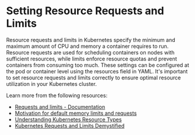 # Setting Resource Requests and Limits

Resource requests and limits in Kubernetes specify the minimum and maximum amount of CPU and memory a container requires to run. Resource requests are used for scheduling containers on nodes with sufficient resources, while limits enforce resource quotas and prevent containers from consuming too much. These settings can be configured at the pod or container level using the resources field in YAML. It's important to set resource requests and limits correctly to ensure optimal resource utilization in your Kubernetes cluster.

Learn more from the following resources:

- [Requests and limits - Documentation](https://kubernetes.io/docs/concepts/configuration/manage-resources-containers/#requests-and-limits)
- [Motivation for default memory limits and requests](https://kubernetes.io/docs/tasks/administer-cluster/manage-resources/memory-default-namespace/#motivation-for-default-memory-limits-and-requests)
- [Understanding Kubernetes Resource Types](https://thenewstack.io/understanding-kubernetes-resource-types/)
- [Kubernetes Requests and Limits Demystified ](https://thenewstack.io/kubernetes-requests-and-limits-demystified/)
